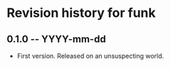 # Revision history for funk

## 0.1.0 -- YYYY-mm-dd

* First version. Released on an unsuspecting world.
